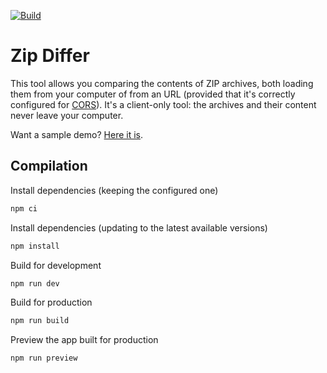 [![Build](https://github.com/mlocati/zip-differ/actions/workflows/build.yml/badge.svg)](https://github.com/mlocati/zip-differ/actions/workflows/build.yml)

# Zip Differ

This tool allows you comparing the contents of ZIP archives, both loading them from your computer of from an URL (provided that it's correctly configured for [CORS](https://developer.mozilla.org/en-US/docs/Web/HTTP/CORS)).
It's a client-only tool: the archives and their content never leave your computer.

Want a sample demo? [Here it is](https://mlocati.github.io/zip-differ/?left=sample-data/a.zip&right=sample-data/b.zip).

## Compilation

Install dependencies (keeping the configured one)

```sh
npm ci
```

Install dependencies (updating to the latest available versions)

```sh
npm install
```

Build for development

```sh
npm run dev
```

Build for production

```sh
npm run build
```

Preview the app built for production

```sh
npm run preview
```
